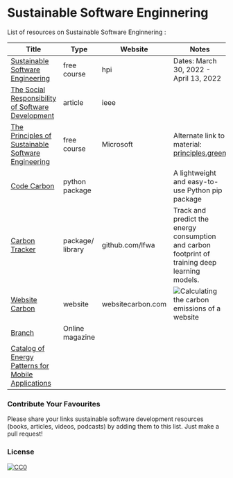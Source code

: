 # Sustainable Software Enginnering

List of resources on Sustainable Software Enginnering :

| Title | Type | Website | Notes | 
|---|---|--|--|
| [Sustainable Software Engineering](https://open.hpi.de/courses/sustainablesoftware2022?locale=en) | free course | hpi| Dates: March 30, 2022 - April 13, 2022 | 
|[The Social Responsibility of Software Development](https://ieeexplore.ieee.org/stamp/stamp.jsp?tp=&arnumber=7888390)| article | ieee | |
|[The Principles of Sustainable Software Engineering](https://docs.microsoft.com/en-us/learn/modules/sustainable-software-engineering-overview/?ocid=AID3038246&WT.mc_id=green-9537-cxa)| free course | Microsoft| Alternate link to material: [principles.green](https://principles.green) | 
|[Code Carbon](https://codecarbon.io) |python package | | A lightweight and easy-to-use Python pip package|
|[Carbon Tracker](https://github.com/lfwa/carbontracker) | package/ library | github.com/lfwa | Track and predict the energy consumption and carbon footprint of training deep learning models.|
|[Website Carbon](https://www.websitecarbon.com) | website  | websitecarbon.com|  ![](https://mlzkxxscuz0z.i.optimole.com/MkTKU-w-TlyyhJVf/w:300/h:82/q:auto/https://www.websitecarbon.com/wp-content/uploads/2020/03/image-4.png)Calculating the carbon emissions of a website |
|[Branch](https://branch.climateaction.tech/issues/)| Online magazine| | |
| [Catalog of Energy Patterns for Mobile Applications](https://arxiv.org/pdf/1901.03302.pdf)| | | | 


### Contribute Your Favourites

Please share your links sustainable software development resources (books, articles, videos, podcasts) by adding them to this list. Just make a pull request!


### License

[![CC0](http://mirrors.creativecommons.org/presskit/buttons/88x31/svg/cc-zero.svg)](https://creativecommons.org/publicdomain/zero/1.0/)